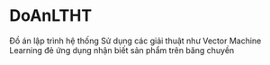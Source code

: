 # DoAnLTHT
Đồ án lập trình hệ thống
Sử dụng các giải thuật như Vector Machine Learning đẻ ứng dụng nhận biết sản phẩm trên băng chuyền

